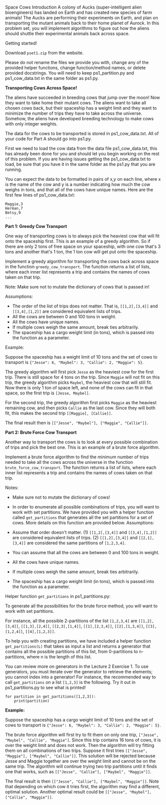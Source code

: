 Space Cows Introduction
A colony of Aucks (super-intelligent alien bioengineers) has landed on Earth and has created new species of farm animals! The Aucks are performing their experiments on Earth, and plan on transporting the mutant animals back to their home planet of Aurock. In this problem set, you will implement algorithms to figure out how the aliens should shuttle their experimental animals back across space.

Getting started!

Download `pset1.zip` from the website.

Please do not rename the files we provide you with, change any of the provided helper functions, change function/method names, or delete provided docstrings. You will need to keep ps1_partition.py and ps1_cow_data.txt in the same folder as ps1.py.


**Transporting Cows Across Space!**

The aliens have succeeded in breeding cows that jump over the moon! Now they want to take home their mutant cows. The aliens want to take all chosen cows back, but their spaceship has a weight limit and they want to minimize the number of trips they have to take across the universe. Somehow, the aliens have developed breeding technology to make cows with only integer weights.

The data for the cows to be transported is stored in ps1_cow_data.txt. All of your code for Part A should go into ps1.py.

First we need to load the cow data from the data file ps1_cow_data.txt, this has already been done for you and should let you begin working on the rest of this problem. If you are having issues getting the ps1_cow_data.txt to load, be sure that you have it in the same folder as the ps1.py that you are running.

You can expect the data to be formatted in pairs of x,y on each line, where x is the name of the cow and y is a number indicating how much the cow weighs in tons, and that all of the cows have unique names. Here are the first few lines of ps1_cow_data.txt:
```
Maggie,3
Herman,7
Betsy,9
...
```
**Part 1: Greedy Cow Transport**

One way of transporting cows is to always pick the heaviest cow that will fit onto the spaceship first. This is an example of a greedy algorithm. So if there are only 2 tons of free space on your spaceship, with one cow that's 3 tons and another that's 1 ton, the 1 ton cow will get put onto the spaceship.

Implement a greedy algorithm for transporting the cows back across space in the function `greedy_cow_transport`. The function returns a list of lists, where each inner list represents a trip and contains the names of cows taken on that trip.

Note: Make sure not to mutate the dictionary of cows that is passed in!

Assumptions:

- The order of the list of trips does not matter. That is, `[[1,2],[3,4]]` and `[[3,4],[1,2]]` are considered equivalent lists of trips.
- All the cows are between 0 and 100 tons in weight.
- All the cows have unique names.
- If multiple cows weigh the same amount, break ties arbitrarily.
- The spaceship has a cargo weight limit (in tons), which is passed into the function as a parameter.

Example:

Suppose the spaceship has a weight limit of 10 tons and the set of cows to transport is `{"Jesse": 6, "Maybel": 3, "Callie": 2, "Maggie": 5}`.

The greedy algorithm will first pick `Jesse` as the heaviest cow for the first trip. There is still space for 4 tons on the trip. Since `Maggie` will not fit on this trip, the greedy algorithm picks `Maybel`, the heaviest cow that will still fit. Now there is only 1 ton of space left, and none of the cows can fit in that space, so the first trip is `[Jesse, Maybel]`.

For the second trip, the greedy algorithm first picks `Maggie` as the heaviest remaining cow, and then picks `Callie` as the last cow. Since they will both fit, this makes the second trip `[[Maggie], [Callie]]`.

The final result then is `[["Jesse", "Maybel"], ["Maggie", "Callie"]]`.

**Part 2: Brute Force Cow Transport**

Another way to transport the cows is to look at every possible combination of trips and pick the best one. This is an example of a brute force algorithm.

Implement a brute force algorithm to find the minimum number of trips needed to take all the cows across the universe in the function `brute_force_cow_transport`. The function returns a list of lists, where each inner list represents a trip and contains the names of cows taken on that trip.

Notes:

- Make sure not to mutate the dictionary of cows!
- In order to enumerate all possible combinations of trips, you will want to work with set partitions. We have provided you with a helper function called `get_partitions` that generates all the set partitions for a set of cows. More details on this function are provided below.
Assumptions:

- Assume that order doesn't matter. (1) `[[1,2],[3,4]]` and `[[3,4],[1,2]]` are considered equivalent lists of trips. (2) `[[1,2],[3,4]]` and `[[2,1],[3,4]]` are considered the same partitions of `[1,2,3,4]`.
- You can assume that all the cows are between 0 and 100 tons in weight.
- All the cows have unique names.
- If multiple cows weigh the same amount, break ties arbitrarily.
- The spaceship has a cargo weight limit (in tons), which is passed into the function as a parameter.

Helper function `get_partitions` in ps1_partitions.py:

To generate all the possibilities for the brute force method, you will want to work with set partitions.

For instance, all the possible 2-partitions of the list `[1,2,3,4]` are `[[1,2],[3,4]]`, `[[1,3],[2,4]]`, `[[2,3],[1,4]]`,
`[[1],[2,3,4]]`, `[[2],[1,3,4]]`, `[[3],[1,2,4]]`, `[[4],[1,2,3]]`.

To help you with creating partitions, we have included a helper function `get_partitions(L)` that takes as input a list and returns a generator that contains all the possible partitions of this list, from 0-partitions to n-partitions, where n is the length of this list.

You can review more on generators in the Lecture 2 Exercise 1. To use generators, you must iterate over the generator to retrieve the elements; you cannot index into a generator! For instance, the recommended way to call `get_partitions` on a list `[1,2,3]` is the following. Try it out in ps1_partitions.py to see what is printed!

```
for partition in get_partitions([1,2,3]):
    print(partition)
```
**Example:**

Suppose the spaceship has a cargo weight limit of 10 tons and the set of cows to transport is `{"Jesse": 6, "Maybel": 3, "Callie": 2, "Maggie": 5}`.

The brute force algorithm will first try to fit them on only one trip, `["Jesse", "Maybel", "Callie", "Maggie"]`. Since this trip contains 16 tons of cows, it is over the weight limit and does not work. Then the algorithm will try fitting them on all combinations of two trips. Suppose it first tries `[["Jesse", "Maggie"], ["Maybel", "Callie"]]`. This solution will be rejected because Jesse and Maggie together are over the weight limit and cannot be on the same trip. The algorithm will continue trying two trip partitions until it finds one that works, such as `[["Jesse", "Callie"], ["Maybel", "Maggie"]]`.

The final result is then `[["Jesse", "Callie"], ["Maybel", "Maggie"]]`. Note that depending on which cow it tries first, the algorithm may find a different, optimal solution. Another optimal result could be `[["Jesse", "Maybel"],["Callie", "Maggie"]]`.

